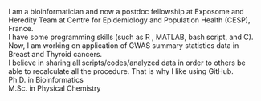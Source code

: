 I am a bioinformatician and now a postdoc fellowship at Exposome and Heredity Team at Centre for Epidemiology and Population Health (CESP), France. <br>
I have some programming skills (such as R , MATLAB, bash script, and C).
Now, I am working on application of GWAS summary statistics data in Breast and Thyroid cancers.<br>
I believe in sharing all scripts/codes/analyzed data in order to others be able to recalculate all the procedure. That is why I like using GitHub.<br>
Ph.D. in Bioinformatics <br>
M.Sc. in Physical Chemistry
